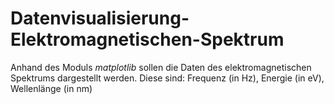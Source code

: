 # Datenvisualisierung-Elektromagnetischen-Spektrum

Anhand des Moduls *matplotlib* sollen die Daten des elektromagnetischen Spektrums dargestellt werden.
Diese sind:
    Frequenz (in Hz), Energie (in eV), Wellenlänge (in nm)


